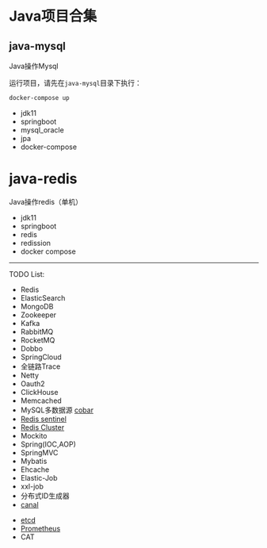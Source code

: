 # Java项目合集

## java-mysql

Java操作Mysql

运行项目，请先在`java-mysql`目录下执行：

```bash
docker-compose up
```

- jdk11
- springboot
- mysql_oracle
- jpa
- docker-compose

# java-redis

Java操作redis（单机）

- jdk11
- springboot
- redis
- redission
- docker compose

---

TODO List:

- Redis
- ElasticSearch
- MongoDB
- Zookeeper
- Kafka
- RabbitMQ
- RocketMQ
- Dobbo
- SpringCloud
- 全链路Trace
- Netty
- Oauth2
- ClickHouse
- Memcached
- MySQL多数据源 [cobar](https://github.com/alibaba/cobar)
- [Redis sentinel](http://redis.io/topics/sentinel)
- [Redis Cluster](https://redis.io/docs/manual/scaling/)
- Mockito
- Spring(IOC,AOP)
- SpringMVC
- Mybatis
- Ehcache
- Elastic-Job
- xxl-job
- 分布式ID生成器
- [canal](https://github.com/alibaba/canal)

* [etcd](https://coreos.com/etcd/)
* [Prometheus](https://prometheus.io/)
* CAT
